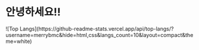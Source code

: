 <h1>안녕하세요!!</h1>
![Top Langs](https://github-readme-stats.vercel.app/api/top-langs/?username=merrybmc&hide=html,css&langs_count=10&layout=compact&theme=white)
